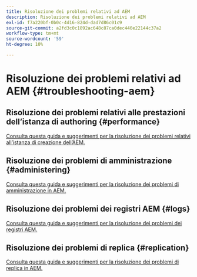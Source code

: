 ```yaml
---
title: Risoluzione dei problemi relativi ad AEM
description: Risoluzione dei problemi relativi ad AEM
exl-id: f7a220bf-0b0c-4d16-824d-dad7d86c01c9
source-git-commit: a2fd3c0c1892ac648c87ca0dec440e22144c37a2
workflow-type: tm+mt
source-wordcount: '59'
ht-degree: 10%

---
```


# Risoluzione dei problemi relativi ad AEM {#troubleshooting-aem}

## Risoluzione dei problemi relativi alle prestazioni dell’istanza di authoring {#performance}

[Consulta questa guida e suggerimenti per la risoluzione dei problemi relativi all’istanza di creazione dell’AEM.](/help/sites-authoring/troubleshooting.md)

## Risoluzione dei problemi di amministrazione {#administering}

[Consulta questa guida e suggerimenti per la risoluzione dei problemi di amministrazione in AEM.](/help/sites-administering/troubleshoot.md)

## Risoluzione dei problemi dei registri AEM {#logs}

[Consulta questa guida e suggerimenti per la risoluzione dei problemi dei registri AEM.](/help/sites-administering/troubleshooting.md)

## Risoluzione dei problemi di replica {#replication}

[Consulta questa guida e suggerimenti per la risoluzione dei problemi di replica in AEM.](/help/sites-deploying/troubleshoot-rep.md)

